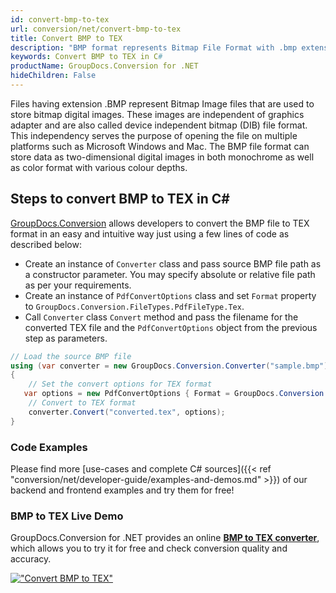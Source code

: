 ```yaml
---
id: convert-bmp-to-tex
url: conversion/net/convert-bmp-to-tex
title: Convert BMP to TEX
description: "BMP format represents Bitmap File Format with .bmp extension. Learn how to convert BMP to TEX file programmatically in C# language using GroupDocs.Conversion for .NET library."
keywords: Convert BMP to TEX in C#
productName: GroupDocs.Conversion for .NET
hideChildren: False
---
```


Files having extension .BMP represent Bitmap Image files that are used to store bitmap digital images. These images are independent of graphics adapter and are also called device independent bitmap (DIB) file format. This independency serves the purpose of opening the file on multiple platforms such as Microsoft Windows and Mac. The BMP file format can store data as two-dimensional digital images  in both monochrome as well as color format with various colour depths.

## Steps to convert BMP to TEX in C#

[GroupDocs.Conversion](https://products.groupdocs.com/conversion/net) allows developers to convert the BMP file to TEX format in an easy and intuitive way just using a few lines of code as described below:

* Create an instance of `Converter` class and pass source BMP file path as a constructor parameter. You may specify absolute or relative file path as per your requirements. 
* Create an instance of `PdfConvertOptions` class and set `Format` property to `GroupDocs.Conversion.FileTypes.PdfFileType.Tex`.
* Call `Converter` class `Convert` method and pass the filename for the converted TEX file and the `PdfConvertOptions` object from the previous step as parameters.

```csharp
// Load the source BMP file
using (var converter = new GroupDocs.Conversion.Converter("sample.bmp"))
{
    // Set the convert options for TEX format
   var options = new PdfConvertOptions { Format = GroupDocs.Conversion.FileTypes.PdfFileType.Tex };
    // Convert to TEX format
    converter.Convert("converted.tex", options);
}
```

### Code Examples

Please find more [use-cases and complete C# sources]({{< ref "conversion/net/developer-guide/examples-and-demos.md" >}}) of our backend and frontend examples and try them for free!

### BMP to TEX Live Demo

GroupDocs.Conversion for .NET provides an online [**BMP to TEX converter**](https://products.groupdocs.app/conversion/bmp-to-tex), which allows you to try it for free and check conversion quality and accuracy.

[!["Convert BMP to TEX"](conversion/net/images/convert-to-tex/convert-bmp-to-tex.png)](https://products.groupdocs.app/conversion/bmp-to-tex)